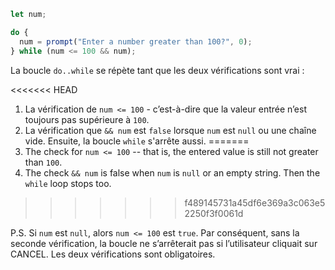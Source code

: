 
```js run demo
let num;

do {
  num = prompt("Enter a number greater than 100?", 0);
} while (num <= 100 && num);
```

La boucle `do..while` se répète tant que les deux vérifications sont vrai :

<<<<<<< HEAD
1. La vérification de `num <= 100` - c’est-à-dire que la valeur entrée n’est toujours pas supérieure à `100`.
2. La vérification que `&& num` est `false` lorsque `num` est `null` ou une chaîne vide. Ensuite, la boucle `while` s'arrête aussi.
=======
1. The check for `num <= 100` -- that is, the entered value is still not greater than `100`.
2. The check `&& num` is false when `num` is `null` or an empty string. Then the `while` loop stops too.
>>>>>>> f489145731a45df6e369a3c063e52250f3f0061d

P.S. Si `num` est `null`, alors `num <= 100` est `true`. Par conséquent, sans la seconde vérification, la boucle ne s’arrêterait pas si l’utilisateur cliquait sur CANCEL. Les deux vérifications sont obligatoires.
